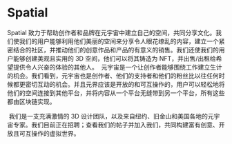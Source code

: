 # Spatial


Spatial 致力于帮助创作者和品牌在元宇宙中建立自己的空间，共同分享文化。我们使我们的用户能够利用他们美丽的空间来分享令人眼花缭乱的内容，建立一个紧密结合的社区，并推动他们的创意作品和产品的有意义的销售。我们还使我们的用户能够创建美观且实用的 3D 空间，他们可以将其铸造为 NFT，并出售/出租给希望提供令人兴奋的体验的其他人。 
‍
元宇宙是一个让创作者能够围绕工作建立生计的机会。我们看到，元宇宙也是创作者、他们的支持者和他们的粉丝比以往任何时候都更密切互动的机会。并且元界应该是开放的和可互操作的，用户可以轻松地将他们的空间连接到其他平台，并将内容从一个平台无缝带到另一个平台，所有这些都由区块链实现。


‍ 我们是一支充满激情的 3D 设计团队，以及来自纽约、旧金山和美国各地的元宇宙专家。我们目前正在招聘；查看我们的帖子并加入我们，共同构建富有创意、开放且可互操作的虚拟世界。
